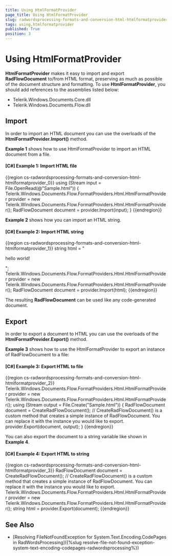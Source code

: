 ```yaml
---
title: Using HtmlFormatProvider
page_title: Using HtmlFormatProvider
slug: radwordsprocessing-formats-and-conversion-html-htmlformatprovider
tags: using,htmlformatprovider
published: True
position: 3
---
```


# Using HtmlFormatProvider



__HtmlFormatProvider__ makes it easy to import and export __RadFlowDocument__ to/from HTML format, preserving as much as possible of the document structure and formatting. To use __HtmlFormatProvider__, you should add references to the assemblies listed below:
      

* Telerik.Windows.Documents.Core.dll
* Telerik.Windows.Documents.Flow.dll
          

## Import

In order to import an HTML document you can use the overloads of the __HtmlFormatProvider.Import()__ method.
        

__Example 1__ shows how to use HtmlFormatProvider to import an HTML document from a file.
        

#### __[C#] Example 1: Import HTML file__

{{region cs-radwordsprocessing-formats-and-conversion-html-htmlformatprovider_0}}
	using (Stream input = File.OpenRead(@"Sample.html"))
	{
	    Telerik.Windows.Documents.Flow.FormatProviders.Html.HtmlFormatProvider provider = new Telerik.Windows.Documents.Flow.FormatProviders.Html.HtmlFormatProvider();
	    RadFlowDocument document = provider.Import(input);
	}
{{endregion}}



__Example 2__ shows how you can import an HTML string.
        

#### __[C#] Example 2: Import HTML string__

{{region cs-radwordsprocessing-formats-and-conversion-html-htmlformatprovider_1}}
	string html = "<p>hello world!</p>";
	Telerik.Windows.Documents.Flow.FormatProviders.Html.HtmlFormatProvider provider = new Telerik.Windows.Documents.Flow.FormatProviders.Html.HtmlFormatProvider();
	RadFlowDocument document = provider.Import(html);
{{endregion}}



The resulting __RadFlowDocument__ can be used like any code-generated document.
        

## Export

In order to export a document to HTML you can use the overloads of the __HtmlFormatProvider.Export()__ method.
        

__Example 3__ shows how to use the HtmlFormatProvider to export an instance of RadFlowDocument to a file:
        

#### __[C#] Example 3: Export HTML to file__

{{region cs-radwordsprocessing-formats-and-conversion-html-htmlformatprovider_2}}
	Telerik.Windows.Documents.Flow.FormatProviders.Html.HtmlFormatProvider provider = new Telerik.Windows.Documents.Flow.FormatProviders.Html.HtmlFormatProvider();
	using (Stream output = File.Create("Sample.html"))
	{
	    RadFlowDocument document = CreateRadFlowDocument(); // CreateRadFlowDocument() is a custom method that creates a simple instance of RadFlowDocument. You can replace it with the instance you would like to export.
	    provider.Export(document, output);
	}
{{endregion}}



You can also export the document to a string variable like shown in __Example 4__.
        

#### __[C#] Example 4: Export HTML to string__

{{region cs-radwordsprocessing-formats-and-conversion-html-htmlformatprovider_3}}
	RadFlowDocument document = CreateRadFlowDocument(); // CreateRadFlowDocument() is a custom method that creates a simple instance of RadFlowDocument. You can replace it with the instance you would like to export.
	Telerik.Windows.Documents.Flow.FormatProviders.Html.HtmlFormatProvider provider = new Telerik.Windows.Documents.Flow.FormatProviders.Html.HtmlFormatProvider();
	string html = provider.Export(document);
{{endregion}}


## See Also

- [Resolving FileNotFoundException for System.Text.Encoding.CodePages in RadWordsProcessing]({%slug resolve-file-not-found-exception-system-text-encoding-codepages-radwordsprocessing%}) 